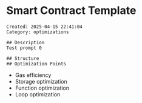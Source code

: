 # Smart Contract Template
    Created: 2025-04-15 22:41:04
    Category: optimizations

    ## Description
    Test prompt 0

    ## Structure
    ## Optimization Points
- Gas efficiency
- Storage optimization
- Function optimization
- Loop optimization
